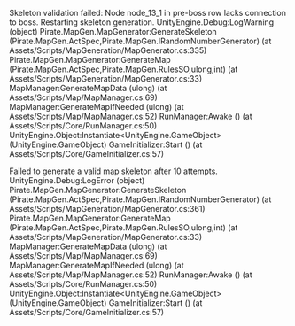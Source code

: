 Skeleton validation failed: Node node_13_1 in pre-boss row lacks connection to boss. Restarting skeleton generation.
UnityEngine.Debug:LogWarning (object)
Pirate.MapGen.MapGenerator:GenerateSkeleton (Pirate.MapGen.ActSpec,Pirate.MapGen.IRandomNumberGenerator) (at Assets/Scripts/MapGeneration/MapGenerator.cs:335)
Pirate.MapGen.MapGenerator:GenerateMap (Pirate.MapGen.ActSpec,Pirate.MapGen.RulesSO,ulong,int) (at Assets/Scripts/MapGeneration/MapGenerator.cs:33)
MapManager:GenerateMapData (ulong) (at Assets/Scripts/Map/MapManager.cs:69)
MapManager:GenerateMapIfNeeded (ulong) (at Assets/Scripts/Map/MapManager.cs:52)
RunManager:Awake () (at Assets/Scripts/Core/RunManager.cs:50)
UnityEngine.Object:Instantiate<UnityEngine.GameObject> (UnityEngine.GameObject)
GameInitializer:Start () (at Assets/Scripts/Core/GameInitializer.cs:57)

Failed to generate a valid map skeleton after 10 attempts.
UnityEngine.Debug:LogError (object)
Pirate.MapGen.MapGenerator:GenerateSkeleton (Pirate.MapGen.ActSpec,Pirate.MapGen.IRandomNumberGenerator) (at Assets/Scripts/MapGeneration/MapGenerator.cs:361)
Pirate.MapGen.MapGenerator:GenerateMap (Pirate.MapGen.ActSpec,Pirate.MapGen.RulesSO,ulong,int) (at Assets/Scripts/MapGeneration/MapGenerator.cs:33)
MapManager:GenerateMapData (ulong) (at Assets/Scripts/Map/MapManager.cs:69)
MapManager:GenerateMapIfNeeded (ulong) (at Assets/Scripts/Map/MapManager.cs:52)
RunManager:Awake () (at Assets/Scripts/Core/RunManager.cs:50)
UnityEngine.Object:Instantiate<UnityEngine.GameObject> (UnityEngine.GameObject)
GameInitializer:Start () (at Assets/Scripts/Core/GameInitializer.cs:57)

